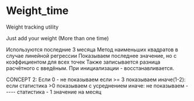 # Weight_time
Weight tracking utility

Just add your weight (More than one time)

Используются последние 3 месяца
Метод наименьших квадратов в случае линейной регрессии
Показываем последнее значение, но с коэффициентом для всех точек
Также записывается разница расчётного с введёным.
При инициализации - восстанавливается.

CONCEPT 2:
Если 0 - не показываем
если >= 3 показываем
иначе(1-2):
    если статистика >0 показываем с усреднением
    иначе: не показываем
    -----
  статистика - 1 значение на месяц

